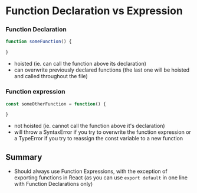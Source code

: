 # Function Declaration vs Expression

### Function Declaration
```javascript
function someFunction() {

}
```
- hoisted (ie. can call the function above its declaration)
- can overwrite previously declared functions (the last one will be hoisted and called throughout the file)

### Function expression
```javascript
const someOtherFunction = function() {

}
```
- not hoisted (ie. cannot call the function above it's declaration)
- will throw a SyntaxError if you try to overwrite the function expression or a TypeError if you try to reassign the const variable to a new function


## Summary
- Should always use Function Expressions, with the exception of exporting functions in React (as you can use `export default` in one line with Function Declarations only)